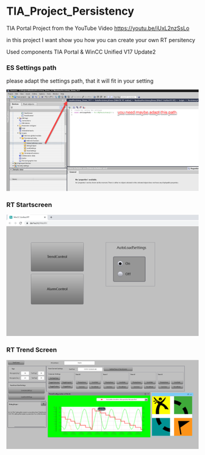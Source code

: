 # TIA_Project_Persistency
TIA Portal Project from the YouTube Video
https://youtu.be/iUxL2nzSsLo

in this project I want show you how you can create your own RT persitency

Used components
TIA Portal & WinCC Unified V17 Update2

### ES Settings path

please adapt the settings path, that it will fit in your setting 

![zip](https://github.com/WinCCUnifiedbyHecht/TIA_Project_RT_Persistency/blob/main/docs/ES_settings_path.png)


### RT Startscreen

![zip](https://github.com/WinCCUnifiedbyHecht/TIA_Project_RT_Persistency/blob/main/docs/RT_Startscreen.png)

### RT Trend Screen

![zip](https://github.com/WinCCUnifiedbyHecht/TIA_Project_RT_Persistency/blob/main/docs/RT_Trend_Screen.png)




